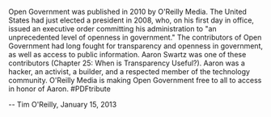 Open Government was published in 2010 by O'Reilly Media. The United States had just elected a president in 2008, who, on his first day in office, issued an executive order committing his administration to "an unprecedented level of openness in government." The contributors of Open Government had long fought for transparency and openness in government, as well as access to public information. Aaron Swartz was one of these contributors (Chapter 25: When is Transparency Useful?). Aaron was a hacker, an activist, a builder, and a respected member of the technology community. O'Reilly Media is making Open Government free to all to access in honor of Aaron. #PDFtribute


-- Tim O'Reilly, January 15, 2013
